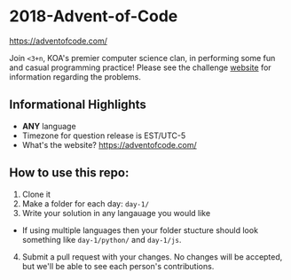 # 2018-Advent-of-Code

https://adventofcode.com/

Join `<3+n`, KOA's premier computer science clan, in performing some fun and casual programming practice! Please see the challenge  [website](https://adventofcode.com/) for information regarding the problems.

## Informational Highlights
+ **ANY** language
+ Timezone for question release is EST/UTC-5
+ What's the website? https://adventofcode.com/

## How to use this repo:
1. Clone it
2. Make a folder for each day: `day-1/`
3. Write your solution in any langauage you would like
  + If using multiple languages then your folder stucture should look something like `day-1/python/` and `day-1/js`.
4. Submit a pull request with your changes. No changes will be accepted, but we'll be able to see each person's contributions.
